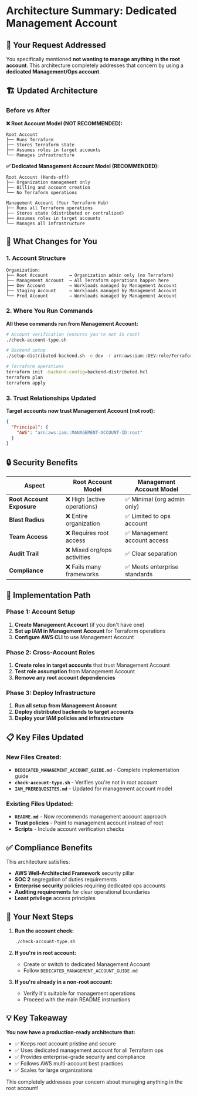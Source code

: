 # Architecture Summary: Dedicated Management Account

## 🎯 Your Request Addressed

You specifically mentioned **not wanting to manage anything in the root account**. This architecture completely addresses that concern by using a **dedicated Management/Ops account**.

## 🏗️ Updated Architecture

### Before vs After

**❌ Root Account Model (NOT RECOMMENDED):**
```
Root Account
├── Runs Terraform
├── Stores Terraform state
├── Assumes roles in target accounts
└── Manages infrastructure
```

**✅ Dedicated Management Account Model (RECOMMENDED):**
```
Root Account (Hands-off)
├── Organization management only
├── Billing and account creation
└── No Terraform operations

Management Account (Your Terraform Hub)
├── Runs all Terraform operations
├── Stores state (distributed or centralized)
├── Assumes roles in target accounts
└── Manages all infrastructure
```

## 🔄 What Changes for You

### 1. Account Structure
```
Organization:
├── Root Account        → Organization admin only (no Terraform)
├── Management Account  → All Terraform operations happen here
├── Dev Account         → Workloads managed by Management Account
├── Staging Account     → Workloads managed by Management Account
└── Prod Account        → Workloads managed by Management Account
```

### 2. Where You Run Commands

**All these commands run from Management Account:**
```bash
# Account verification (ensures you're not in root)
./check-account-type.sh

# Backend setup
./setup-distributed-backend.sh -e dev -r arn:aws:iam::DEV:role/TerraformCrossAccountRole

# Terraform operations
terraform init -backend-config=backend-distributed.hcl
terraform plan
terraform apply
```

### 3. Trust Relationships Updated

**Target accounts now trust Management Account (not root):**
```json
{
  "Principal": {
    "AWS": "arn:aws:iam::MANAGEMENT-ACCOUNT-ID:root"
  }
}
```

## 🔒 Security Benefits

| Aspect | Root Account Model | Management Account Model |
|--------|-------------------|-------------------------|
| **Root Account Exposure** | ❌ High (active operations) | ✅ Minimal (org admin only) |
| **Blast Radius** | ❌ Entire organization | ✅ Limited to ops account |
| **Team Access** | ❌ Requires root access | ✅ Management account access |
| **Audit Trail** | ❌ Mixed org/ops activities | ✅ Clear separation |
| **Compliance** | ❌ Fails many frameworks | ✅ Meets enterprise standards |

## 🚀 Implementation Path

### Phase 1: Account Setup
1. **Create Management Account** (if you don't have one)
2. **Set up IAM in Management Account** for Terraform operations
3. **Configure AWS CLI** to use Management Account

### Phase 2: Cross-Account Roles
1. **Create roles in target accounts** that trust Management Account
2. **Test role assumption** from Management Account
3. **Remove any root account dependencies**

### Phase 3: Deploy Infrastructure
1. **Run all setup from Management Account**
2. **Deploy distributed backends to target accounts**
3. **Deploy your IAM policies and infrastructure**

## 📋 Key Files Updated

### New Files Created:
- **`DEDICATED_MANAGEMENT_ACCOUNT_GUIDE.md`** - Complete implementation guide
- **`check-account-type.sh`** - Verifies you're not in root account
- **`IAM_PREREQUISITES.md`** - Updated for management account model

### Existing Files Updated:
- **`README.md`** - Now recommends management account approach
- **Trust policies** - Point to management account instead of root
- **Scripts** - Include account verification checks

## ✅ Compliance Benefits

This architecture satisfies:
- **AWS Well-Architected Framework** security pillar
- **SOC 2** segregation of duties requirements  
- **Enterprise security** policies requiring dedicated ops accounts
- **Auditing requirements** for clear operational boundaries
- **Least privilege** access principles

## 🎯 Your Next Steps

1. **Run the account check:**
   ```bash
   ./check-account-type.sh
   ```

2. **If you're in root account:**
   - Create or switch to dedicated Management Account
   - Follow `DEDICATED_MANAGEMENT_ACCOUNT_GUIDE.md`

3. **If you're already in a non-root account:**
   - Verify it's suitable for management operations
   - Proceed with the main README instructions

## 💡 Key Takeaway

**You now have a production-ready architecture that:**
- ✅ Keeps root account pristine and secure
- ✅ Uses dedicated management account for all Terraform ops
- ✅ Provides enterprise-grade security and compliance
- ✅ Follows AWS multi-account best practices
- ✅ Scales for large organizations

This completely addresses your concern about managing anything in the root account!